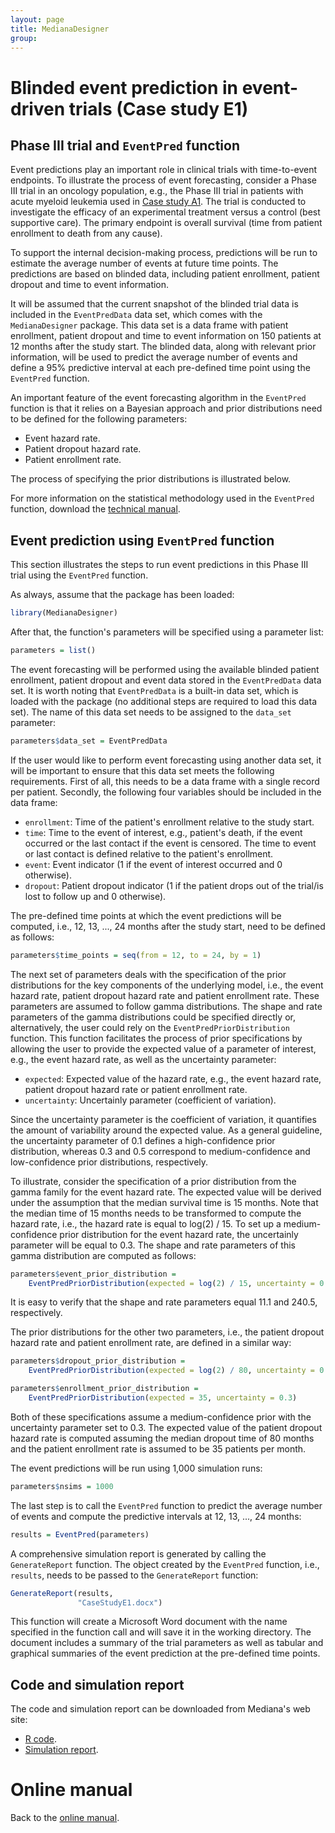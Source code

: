 ```yaml
---
layout: page
title: MedianaDesigner
group: 
---
```


# Blinded event prediction in event-driven trials (Case study E1)

## Phase III trial and `EventPred` function

Event predictions play an important role in clinical trials with time-to-event endpoints. To illustrate the process of event forecasting, consider a Phase III trial in an oncology population, e.g., the Phase III trial in patients with acute myeloid leukemia used in [Case study A1](https://medianasoft.github.io/CaseStudyA1). The trial is conducted to investigate the efficacy of an experimental treatment versus a control (best supportive care). The primary endpoint is overall  survival (time from patient enrollment to death from any cause). 

To support the internal decision-making process, predictions will be run to estimate the average number of events at future time points. The predictions are based on blinded data, including patient enrollment, patient dropout and time to event information. 

It will be assumed that the current snapshot of the blinded trial data is included in the `EventPredData` data set, which comes with the `MedianaDesigner` package. This data set is a data frame with patient enrollment, patient dropout and time to event information on 150 patients at 12 months after the study start. The blinded data, along with relevant prior information, will be used to predict the average number of events and define a 95% predictive interval at each pre-defined time point using the `EventPred` function.

An important feature of the event forecasting algorithm in the `EventPred` function is that it relies on a Bayesian approach and prior distributions need to be defined for the following parameters:

* Event hazard rate.
* Patient dropout hazard rate.
* Patient enrollment rate. 

The process of specifying the prior distributions is illustrated below.

For more information on the statistical methodology used in the `EventPred` function, download the [technical manual](http://www.mediana.us/MedianaDesigner/EventPred.pdf).

## Event prediction using `EventPred` function

This section illustrates the steps to run event predictions in this Phase III trial using the `EventPred` function. 

As always, assume that the package has been loaded:

``` r
library(MedianaDesigner)
```

After that, the function's parameters will be specified using a parameter list:

``` r
parameters = list()
```

The event forecasting will be performed using the available blinded patient enrollment, patient dropout and event data stored in the `EventPredData` data set. It is worth  noting that `EventPredData` is a built-in data set, which is loaded with the package (no additional steps are required to load this data set). The name of this data set needs to be assigned to the `data_set` parameter:

``` r
parameters$data_set = EventPredData
``` 

If the user would like to perform event forecasting using another data set, it will be important to ensure that this data set meets the following requirements. First of all, this needs to be a data frame with a single record per patient. Secondly, the following four variables should be included in the data frame:

* `enrollment`: Time of the patient's enrollment relative to the study start.
* `time`: Time to the event of interest, e.g., patient's death, if the event occurred or the last contact if the event is censored. The time to event or last contact is defined relative to the patient's enrollment.
* `event`: Event indicator (1 if the event of interest occurred and 0 otherwise).
* `dropout`: Patient dropout indicator (1 if the patient drops out of the trial/is lost to follow up and 0 otherwise).

The pre-defined time points at which the event predictions will be computed, i.e., 12, 13, ..., 24 months after the study start, need to be defined as follows:

``` r 
parameters$time_points = seq(from = 12, to = 24, by = 1)
```

The next set of parameters deals with the specification of the prior distributions for the key components of the underlying model, i.e., the event hazard rate, patient dropout hazard rate and patient enrollment rate. These parameters are assumed to follow gamma distributions. The shape and rate parameters of the gamma distributions could be specified directly or, alternatively, the user could rely on the `EventPredPriorDistribution` function. This function facilitates the process of prior specifications by allowing the user to provide the expected value of a parameter of interest, e.g., the event hazard rate, as well as the uncertainty parameter:

* `expected`: Expected value of the hazard rate, e.g., the event hazard rate, patient dropout hazard rate or patient enrollment rate. 
* `uncertainty`: Uncertainly parameter (coefficient of variation). 

Since the uncertainty parameter is the coefficient of variation, it quantifies the amount of variability around the expected value. As a general guideline, the uncertainty parameter of 0.1 defines a high-confidence prior distribution, whereas 0.3 and 0.5 correspond to medium-confidence and low-confidence prior distributions, respectively. 

To illustrate, consider the specification of a prior distribution from the gamma family for the event hazard rate. The expected value will be derived under the assumption that the median survival time is 15 months. Note that the median time of 15 months needs to be transformed to compute the hazard rate, i.e., the hazard rate is equal to log(2) / 15. To set up a medium-confidence prior distribution for the event hazard rate, the uncertainly parameter will be equal to 0.3. The shape and rate parameters of this gamma distribution are computed as follows:

``` r
parameters$event_prior_distribution = 
    EventPredPriorDistribution(expected = log(2) / 15, uncertainty = 0.3)
```

It is easy to verify that the shape and rate parameters equal 11.1 and 240.5, respectively.

The prior distributions for the other two parameters, i.e., the patient dropout hazard rate and patient enrollment rate, are defined in a similar way:

``` r
parameters$dropout_prior_distribution = 
    EventPredPriorDistribution(expected = log(2) / 80, uncertainty = 0.3)

parameters$enrollment_prior_distribution = 
    EventPredPriorDistribution(expected = 35, uncertainty = 0.3)
```

Both of these specifications assume a medium-confidence prior with the uncertainty parameter set to 0.3. The expected value of the patient dropout hazard rate is computed assuming the median dropout time of 80 months and the patient enrollment rate is assumed to be 35 patients per month.

The event predictions will be run using 1,000 simulation runs:

``` r
parameters$nsims = 1000
```

The last step is to call the `EventPred` function to predict the average number of events and compute the predictive intervals at 12, 13, ..., 24 months:

``` r
results = EventPred(parameters)
```

A comprehensive simulation report is generated by calling the `GenerateReport` function. The object created by the `EventPred` function, i.e., `results`, needs to be passed to the `GenerateReport` function:

``` r
GenerateReport(results, 
               "CaseStudyE1.docx")
```

This function will create a Microsoft Word document with the name specified in the function call and will save it in the working directory. The document includes a summary of the trial parameters as well as tabular and graphical summaries of the event prediction at the pre-defined time points.

## Code and simulation report

The code and simulation report can be downloaded from Mediana's web site:

* [R code](http://www.mediana.us/MedianaDesigner/CaseStudyE1.r).
* [Simulation report](http://www.mediana.us/MedianaDesigner/CaseStudyE1.docx).

# Online manual

Back to the [online manual](https://medianasoft.github.io/MedianaDesigner).





